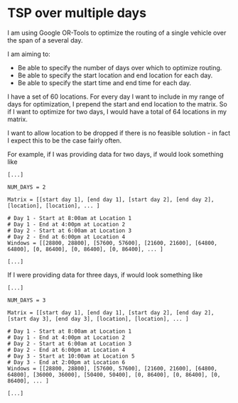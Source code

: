 # TSP over multiple days

I am using Google OR-Tools to optimize the routing of a single vehicle over the span of a several day.

I am aiming to:
- Be able to specify the number of days over which to optimize routing.
- Be able to specify the start location and end location for each day.
- Be able to specify the start time and end time for each day.

I have a set of 60 locations. For every day I want to include in my range of days for optimization, I prepend the start and end location to the matrix. So if I want to optimize for two days, I would have a total of 64 locations in my matrix.

I want to allow location to be dropped if there is no feasible solution - in fact I expect this to be the case fairly often.

For example, if I was providing data for two days, if would look something like

```
[...]

NUM_DAYS = 2

Matrix = [[start day 1], [end day 1], [start day 2], [end day 2], [location], [location], ... ]

# Day 1 - Start at 8:00am at Location 1
# Day 1 - End at 4:00pm at Location 2
# Day 2 - Start at 6:00am at Location 3
# Day 2 - End at 6:00pm at Location 4
Windows = [[28800, 28800], [57600, 57600], [21600, 21600], [64800, 64800], [0, 86400], [0, 86400], [0, 86400], ... ]

[...]
```

If I were providing data for three days, if would look something like

```
[...]

NUM_DAYS = 3

Matrix = [[start day 1], [end day 1], [start day 2], [end day 2], [start day 3], [end day 3], [location], [location], ... ]

# Day 1 - Start at 8:00am at Location 1
# Day 1 - End at 4:00pm at Location 2
# Day 2 - Start at 6:00am at Location 3
# Day 2 - End at 6:00pm at Location 4
# Day 3 - Start at 10:00am at Location 5
# Day 3 - End at 2:00pm at Location 6
Windows = [[28800, 28800], [57600, 57600], [21600, 21600], [64800, 64800], [36000, 36000], [50400, 50400], [0, 86400], [0, 86400], [0, 86400], ... ]

[...]
```
